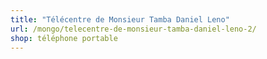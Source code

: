 ```yaml
---
title: "Télécentre de Monsieur Tamba Daniel Leno"
url: /mongo/telecentre-de-monsieur-tamba-daniel-leno-2/
shop: téléphone portable
---
```

